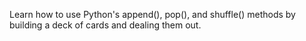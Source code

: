 Learn how to use Python's append(), pop(), and shuffle() methods by building a deck of cards and dealing them out.
